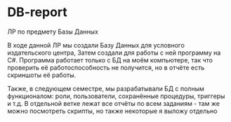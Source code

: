 # DB-report
ЛР по предмету Базы Данных 

В ходе данной ЛР мы создали Базу Данных для условного издательского центра, 
Затем создали для работы с ней программу на C#. 
Программа работает только с БД на моём компьютере, так что проверить её работоспособность не получится, но в отчёте есть скриншоты её работы.

Также, в следующем семестре, мы разрабатывали БД с полным функционалом:  роли, пользователи, сохранённые процедуры, триггеры и т.д.
В отдельной ветке лежат все отчёты по всем заданиям - там же можно посмотреть скрипты, но также некоторые я выложу отдельно
